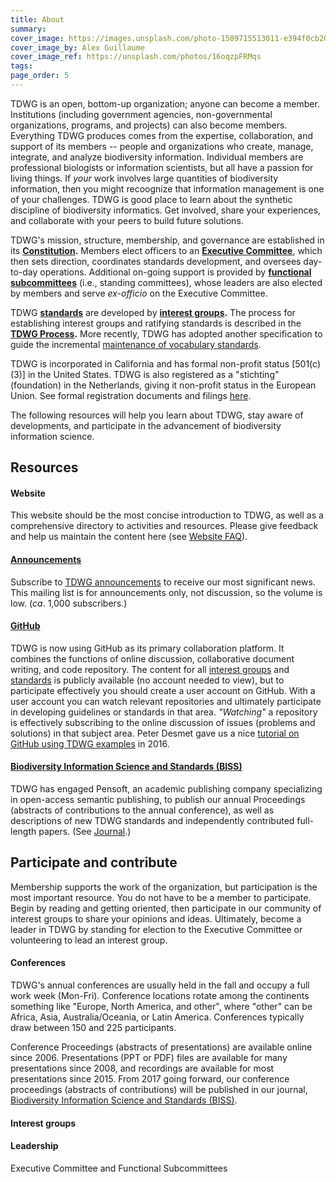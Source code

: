 ```yaml
---
title: About
summary: 
cover_image: https://images.unsplash.com/photo-1509715513011-e394f0cb20c4
cover_image_by: Alex Guillaume
cover_image_ref: https://unsplash.com/photos/16oqzpFRMqs
tags: 
page_order: 5
---
```


TDWG is an open, bottom-up organization; anyone can become a member. Institutions (including government agencies, non-governmental organizations, programs, and projects) can also become members. Everything TDWG produces comes from the expertise, collaboration, and support of its members -- people and organizations who create, manage, integrate, and analyze biodiversity information. Individual members are professional biologists or information scientists, but all have a passion for living things. If _your_ work involves large quantities of biodiversity information, then you might recoognize that information management is one of your challenges. TDWG is good place to learn about the synthetic discipline of biodiversity informatics.  Get involved, share your experiences, and collaborate with your peers to build future solutions.

TDWG's mission, structure, membership, and governance are established in its **[Constitution](./constitution/).**  Members elect officers to an **[Executive Committee](executive)**, which then sets direction, coordinates standards development, and oversees day-to-day operations.  Additional on-going support is provided by **[functional subcommittees](committees/)** (i.e., standing committees), whose leaders are also elected by members and serve _ex-officio_ on the Executive Committee.  

TDWG **[standards](/standards/)** are developed by **[interest groups](/community/).** The process for establishing interest groups and ratifying standards is described in the **[TDWG Process]().**  More recently, TDWG has adopted another specification to guide the incremental [maintenance of vocabulary standards](https://dev.tdwg.org/standards/vms/).

TDWG is incorporated in California and has formal non-profit status \[501(c)(3)\] in the United States. TDWG is also registered as a "stichting" (foundation) in the Netherlands, giving it non-profit status in the European Union.  See formal registration documents and filings [here](./incorporation/).

The following resources will help you learn about TDWG, stay aware of developments, and participate in the advancement of biodiversity information science.

## Resources

#### Website

This website should be the most concise introduction to TDWG, as well as a comprehensive directory to activities and resources. Please give feedback and help us maintain the content here (see [Website FAQ](./website_faq/)).

#### [Announcements](http://eepurl.com/8VIvn)

Subscribe to [TDWG announcements](http://eepurl.com/8VIvn) to receive our most significant news. This mailing list is for announcements only, not discussion, so the volume is low. (_ca_. 1,000 subscribers.)

#### [GitHub](https://github.com/tdwg)

TDWG is now using GitHub as its primary collaboration platform. It combines the functions of online discussion, collaborative document writing, and code repository. The content for all [interest groups](../../community/) and [standards](../../standards/) is publicly available (no account needed to view), but to participate effectively you should create a user account on GitHub. With a user account you can watch relevant repositories and ultimately participate in developing guidelines or standards in that area. _"Watching"_ a repository is effectively subscribing to the online discussion of issues (problems and solutions) in that subject area. Peter Desmet gave us a nice [tutorial on GitHub using TDWG examples](https://vimeo.com/album/4308386/video/195812163) in 2016. 

#### [Biodiversity Information Science and Standards (BISS)](/journal/)

TDWG has engaged Pensoft, an academic publishing company specializing in open-access semantic publishing, to publish our annual Proceedings (abstracts of contributions to the annual conference), as well as descriptions of new TDWG standards and independently contributed full-length papers.  (See [Journal](/journal/).)

<!-- #### [Other resources]() and key partnerships? -->


## Participate and contribute

Membership supports the work of the organization, but participation is the most important resource. You do not have to be a member to participate.  Begin by reading and getting oriented, then participate in our community of interest groups to share your opinions and ideas.  Ultimately, become a leader in TDWG by standing for election to the Executive Committee or volunteering to lead an interest group.

#### Conferences

TDWG's annual conferences are usually held in the fall and occupy a full work week (Mon-Fri).  Conference locations rotate among the continents something like "Europe, North America, and other", where "other" can be Africa, Asia, Australia/Oceania, or Latin America. Conferences typically draw between 150 and 225 participants.

Conference Proceedings (abstracts of presentations) are available online since 2006. Presentations (PPT or PDF) files are available for many presentations since 2008, and recordings are available for most presentations since 2015.  From 2017 going forward, our conference proceedings (abstracts of contributions) will be published in our journal, [Biodiversity Information Science and Standards (BISS)](/journal/).  

#### Interest groups


#### Leadership

Executive Committee and Functional Subcommittees

